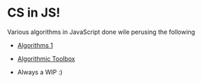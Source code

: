 
# CS in JS!

Various algorithms in JavaScript done wile perusing the following

- [Algorithms 1](https://class.coursera.org/algo-009)
- [Algorithmic Toolbox](https://www.coursera.org/learn/algorithmic-toolbox)

- Always a WIP :)
